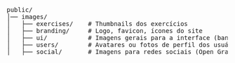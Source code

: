 <pre>
public/
│── images/
│   ├── exercises/    # Thumbnails dos exercícios
│   ├── branding/     # Logo, favicon, ícones do site
│   ├── ui/           # Imagens gerais para a interface (banners, ilustrações, etc.)
│   ├── users/        # Avatares ou fotos de perfil dos usuários (se necessário)
│   ├── social/       # Imagens para redes sociais (Open Graph, Twitter Card, etc.)
</pre>
